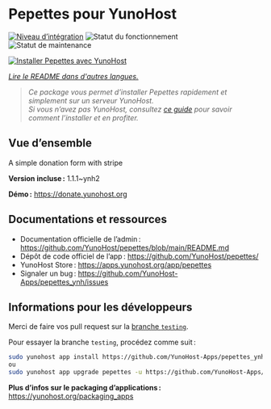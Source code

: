 <!--
Nota bene : ce README est automatiquement généré par <https://github.com/YunoHost/apps/tree/master/tools/readme_generator>
Il NE doit PAS être modifié à la main.
-->

# Pepettes pour YunoHost

[![Niveau d’intégration](https://dash.yunohost.org/integration/pepettes.svg)](https://ci-apps.yunohost.org/ci/apps/pepettes/) ![Statut du fonctionnement](https://ci-apps.yunohost.org/ci/badges/pepettes.status.svg) ![Statut de maintenance](https://ci-apps.yunohost.org/ci/badges/pepettes.maintain.svg)

[![Installer Pepettes avec YunoHost](https://install-app.yunohost.org/install-with-yunohost.svg)](https://install-app.yunohost.org/?app=pepettes)

*[Lire le README dans d'autres langues.](./ALL_README.md)*

> *Ce package vous permet d’installer Pepettes rapidement et simplement sur un serveur YunoHost.*  
> *Si vous n’avez pas YunoHost, consultez [ce guide](https://yunohost.org/install) pour savoir comment l’installer et en profiter.*

## Vue d’ensemble

A simple donation form with stripe

**Version incluse :** 1.1.1~ynh2

**Démo :** <https://donate.yunohost.org>
## Documentations et ressources

- Documentation officielle de l’admin : <https://github.com/YunoHost/pepettes/blob/main/README.md>
- Dépôt de code officiel de l’app : <https://github.com/YunoHost/pepettes/>
- YunoHost Store : <https://apps.yunohost.org/app/pepettes>
- Signaler un bug : <https://github.com/YunoHost-Apps/pepettes_ynh/issues>

## Informations pour les développeurs

Merci de faire vos pull request sur la [branche `testing`](https://github.com/YunoHost-Apps/pepettes_ynh/tree/testing).

Pour essayer la branche `testing`, procédez comme suit :

```bash
sudo yunohost app install https://github.com/YunoHost-Apps/pepettes_ynh/tree/testing --debug
ou
sudo yunohost app upgrade pepettes -u https://github.com/YunoHost-Apps/pepettes_ynh/tree/testing --debug
```

**Plus d’infos sur le packaging d’applications :** <https://yunohost.org/packaging_apps>
